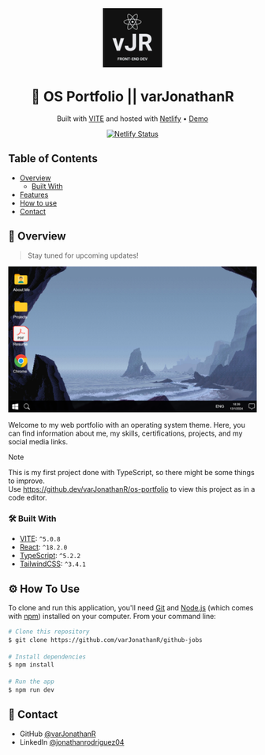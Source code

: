 <div align="center">
    <img src="https://github.com/varJonathanR/os-portfolio/blob/main/public/vJRLogo.webp" alt="Logo" width="120px" />
</div>

<h1 align="center">🚀 OS Portfolio || varJonathanR</h1>

<div align="center">

Built with [VITE](https://vitejs.dev/) and hosted with [Netlify](https://www.netlify.com/) • <a href="https://varjonathanr.netlify.app/">Demo</a> <br>

[![Netlify Status](https://api.netlify.com/api/v1/badges/a392782c-b555-42fc-978f-f1737189c3a1/deploy-status)](https://app.netlify.com/sites/varjonathanr/deploys)

</div>

## Table of Contents

- [Overview](#overview)
  - [Built With](#built-with)
- [Features](#features)
- [How to use](#how-to-use)
- [Contact](#contact)

## 🔎 Overview

> Stay tuned for upcoming updates!

![OS Portfolio Preview](https://github.com/varJonathanR/os-portfolio/blob/main/public/os-portfolio_preview.png)

Welcome to my web portfolio with an operating system theme. Here, you can find information about me, my skills, certifications, projects, and my social media links.

> [!NOTE]
> This is my first project done with TypeScript, so there might be some things to improve. <br>
> Use https://github.dev/varJonathanR/os-portfolio to view this project as in a code editor.

### 🛠️ Built With

- [VITE](https://vitejs.dev/): `^5.0.8`
- [React](https://reactjs.org/): `^18.2.0`
- [TypeScript](https://www.typescriptlang.org/): `^5.2.2`
- [TailwindCSS](https://tailwindcss.com/): `^3.4.1`

## ⚙️ How To Use

To clone and run this application, you'll need [Git](https://git-scm.com) and [Node.js](https://nodejs.org/en/download/) (which comes with [npm](http://npmjs.com)) installed on your computer. From your command line:

```bash
# Clone this repository
$ git clone https://github.com/varJonathanR/github-jobs

# Install dependencies
$ npm install

# Run the app
$ npm run dev
```

## 🤝 Contact

- GitHub [@varJonathanR](https://github.com/varJonathanR)
- LinkedIn [@jonathanrodriguez04](https://www.linkedin.com/in/jonathanrodriguez04)